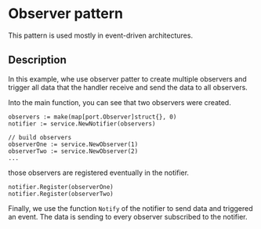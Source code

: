 # Observer pattern

This pattern is used mostly in event-driven architectures.

## Description
In this example, whe use observer patter to create multiple observers and trigger all data that the handler receive and send the data to all observers.

Into the main function, you can see that two observers were created.

```
observers := make(map[port.Observer]struct{}, 0)
notifier := service.NewNotifier(observers)

// build observers
observerOne := service.NewObserver(1)
observerTwo := service.NewObserver(2)
...
```

those observers are registered eventually in the notifier.
```
notifier.Register(observerOne)
notifier.Register(observerTwo)
```

Finally, we use the function `Notify` of the notifier to send data and triggered an event.
The data is sending to every observer subscribed to the notifier.
